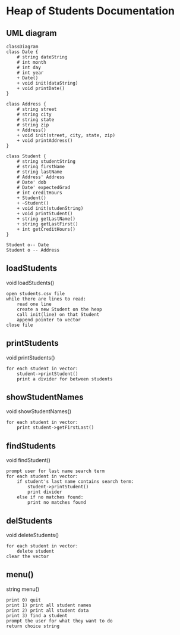 # Heap of Students Documentation

## UML diagram
```mermaid
classDiagram
class Date {
    # string dateString
    # int month
    # int day
    # int year
    + Date()
    + void init(dataString)
    + void printDate()
}

class Address {
    # string street
    # string city
    # string state
    # string zip
    + Address()
    + void init(street, city, state, zip)
    + void printAddress()
}

class Student {
    # string studentString
    # string firstName
    # string lastName
    # Address' Address
    # Date' dob
    # Date' expectedGrad
    # int creditHours
    + Student()
    + ~Student()
    + void init(studenString)
    + void printStudent()
    + string getLastName()
    + string getLastFirst()
    + int getCreditHours()
}
  
Student o-- Date
Student o -- Address
```

## loadStudents
void loadStudents()
```
open students.csv file
while there are lines to read:
    read one line
    create a new Student on the heap
    call init(line) on that Student
    append pointer to vector
close file
```
## printStudents
void printStudents()
```
for each student in vector:
    student->printStudent()
    print a divider for between students
```
## showStudentNames
void showStudentNames()
```
for each student in vector:
    print student->getFirstLast()
```    
## findStudents
void findStudent()
```
prompt user for last name search term
for each student in vector:
    if student's last name contains search term:
        student->printStudent()
        print divider
    else if no matches found:
        print no matches found
```
## delStudents
void deleteStudents()
```
for each student in vector:
    delete student
clear the vector
```
## menu()
string menu()
```
print 0) quit
print 1) print all student names
print 2) print all student data
print 3) find a student
prompt the user for what they want to do
return choice string
```
